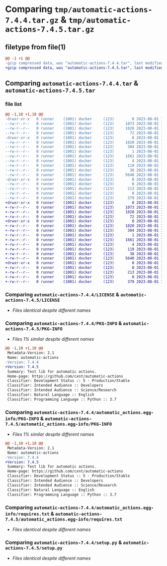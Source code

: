 # Comparing `tmp/automatic-actions-7.4.4.tar.gz` & `tmp/automatic-actions-7.4.5.tar.gz`

## filetype from file(1)

```diff
@@ -1 +1 @@
-gzip compressed data, was "automatic-actions-7.4.4.tar", last modified: Tue Aug  1 12:39:57 2023, max compression
+gzip compressed data, was "automatic-actions-7.4.5.tar", last modified: Tue Aug  1 12:58:20 2023, max compression
```

## Comparing `automatic-actions-7.4.4.tar` & `automatic-actions-7.4.5.tar`

### file list

```diff
@@ -1,18 +1,18 @@
-drwxr-xr-x   0 runner    (1001) docker     (123)        0 2023-08-01 12:39:57.253348 automatic-actions-7.4.4/
--rw-r--r--   0 runner    (1001) docker     (123)     1073 2023-08-01 12:39:41.000000 automatic-actions-7.4.4/LICENSE
--rw-r--r--   0 runner    (1001) docker     (123)     1020 2023-08-01 12:39:57.253348 automatic-actions-7.4.4/PKG-INFO
--rw-r--r--   0 runner    (1001) docker     (123)       72 2023-08-01 12:39:41.000000 automatic-actions-7.4.4/README.md
-drwxr-xr-x   0 runner    (1001) docker     (123)        0 2023-08-01 12:39:57.253348 automatic-actions-7.4.4/automatic_actions.egg-info/
--rw-r--r--   0 runner    (1001) docker     (123)     1020 2023-08-01 12:39:57.000000 automatic-actions-7.4.4/automatic_actions.egg-info/PKG-INFO
--rw-r--r--   0 runner    (1001) docker     (123)      304 2023-08-01 12:39:57.000000 automatic-actions-7.4.4/automatic_actions.egg-info/SOURCES.txt
--rw-r--r--   0 runner    (1001) docker     (123)        1 2023-08-01 12:39:57.000000 automatic-actions-7.4.4/automatic_actions.egg-info/dependency_links.txt
--rw-r--r--   0 runner    (1001) docker     (123)     1661 2023-08-01 12:39:57.000000 automatic-actions-7.4.4/automatic_actions.egg-info/requires.txt
--rw-r--r--   0 runner    (1001) docker     (123)        4 2023-08-01 12:39:57.000000 automatic-actions-7.4.4/automatic_actions.egg-info/top_level.txt
--rw-r--r--   0 runner    (1001) docker     (123)      119 2023-08-01 12:39:41.000000 automatic-actions-7.4.4/pyproject.toml
--rw-r--r--   0 runner    (1001) docker     (123)       38 2023-08-01 12:39:57.253348 automatic-actions-7.4.4/setup.cfg
--rw-r--r--   0 runner    (1001) docker     (123)     5648 2023-08-01 12:39:41.000000 automatic-actions-7.4.4/setup.py
-drwxr-xr-x   0 runner    (1001) docker     (123)        0 2023-08-01 12:39:57.253348 automatic-actions-7.4.4/src/
--rw-r--r--   0 runner    (1001) docker     (123)        0 2023-08-01 12:39:41.000000 automatic-actions-7.4.4/src/__init__.py
--rw-r--r--   0 runner    (1001) docker     (123)      213 2023-08-01 12:39:41.000000 automatic-actions-7.4.4/src/main.py
--rw-r--r--   0 runner    (1001) docker     (123)        0 2023-08-01 12:39:41.000000 automatic-actions-7.4.4/src/packages.py
--rw-r--r--   0 runner    (1001) docker     (123)      379 2023-08-01 12:39:41.000000 automatic-actions-7.4.4/src/version.py
+drwxr-xr-x   0 runner    (1001) docker     (123)        0 2023-08-01 12:58:20.931711 automatic-actions-7.4.5/
+-rw-r--r--   0 runner    (1001) docker     (123)     1073 2023-08-01 12:58:06.000000 automatic-actions-7.4.5/LICENSE
+-rw-r--r--   0 runner    (1001) docker     (123)     1020 2023-08-01 12:58:20.931711 automatic-actions-7.4.5/PKG-INFO
+-rw-r--r--   0 runner    (1001) docker     (123)       72 2023-08-01 12:58:06.000000 automatic-actions-7.4.5/README.md
+drwxr-xr-x   0 runner    (1001) docker     (123)        0 2023-08-01 12:58:20.931711 automatic-actions-7.4.5/automatic_actions.egg-info/
+-rw-r--r--   0 runner    (1001) docker     (123)     1020 2023-08-01 12:58:20.000000 automatic-actions-7.4.5/automatic_actions.egg-info/PKG-INFO
+-rw-r--r--   0 runner    (1001) docker     (123)      304 2023-08-01 12:58:20.000000 automatic-actions-7.4.5/automatic_actions.egg-info/SOURCES.txt
+-rw-r--r--   0 runner    (1001) docker     (123)        1 2023-08-01 12:58:20.000000 automatic-actions-7.4.5/automatic_actions.egg-info/dependency_links.txt
+-rw-r--r--   0 runner    (1001) docker     (123)     1661 2023-08-01 12:58:20.000000 automatic-actions-7.4.5/automatic_actions.egg-info/requires.txt
+-rw-r--r--   0 runner    (1001) docker     (123)        4 2023-08-01 12:58:20.000000 automatic-actions-7.4.5/automatic_actions.egg-info/top_level.txt
+-rw-r--r--   0 runner    (1001) docker     (123)      119 2023-08-01 12:58:06.000000 automatic-actions-7.4.5/pyproject.toml
+-rw-r--r--   0 runner    (1001) docker     (123)       38 2023-08-01 12:58:20.931711 automatic-actions-7.4.5/setup.cfg
+-rw-r--r--   0 runner    (1001) docker     (123)     5648 2023-08-01 12:58:06.000000 automatic-actions-7.4.5/setup.py
+drwxr-xr-x   0 runner    (1001) docker     (123)        0 2023-08-01 12:58:20.931711 automatic-actions-7.4.5/src/
+-rw-r--r--   0 runner    (1001) docker     (123)        0 2023-08-01 12:58:06.000000 automatic-actions-7.4.5/src/__init__.py
+-rw-r--r--   0 runner    (1001) docker     (123)      213 2023-08-01 12:58:06.000000 automatic-actions-7.4.5/src/main.py
+-rw-r--r--   0 runner    (1001) docker     (123)        0 2023-08-01 12:58:06.000000 automatic-actions-7.4.5/src/packages.py
+-rw-r--r--   0 runner    (1001) docker     (123)      379 2023-08-01 12:58:06.000000 automatic-actions-7.4.5/src/version.py
```

### Comparing `automatic-actions-7.4.4/LICENSE` & `automatic-actions-7.4.5/LICENSE`

 * *Files identical despite different names*

### Comparing `automatic-actions-7.4.4/PKG-INFO` & `automatic-actions-7.4.5/PKG-INFO`

 * *Files 1% similar despite different names*

```diff
@@ -1,10 +1,10 @@
 Metadata-Version: 2.1
 Name: automatic-actions
-Version: 7.4.4
+Version: 7.4.5
 Summary: Test lib for automatic actions.
 Home-page: https://github.com/cxnt/automatic-actions
 Classifier: Development Status :: 5 - Production/Stable
 Classifier: Intended Audience :: Developers
 Classifier: Intended Audience :: Science/Research
 Classifier: Natural Language :: English
 Classifier: Programming Language :: Python :: 3.7
```

### Comparing `automatic-actions-7.4.4/automatic_actions.egg-info/PKG-INFO` & `automatic-actions-7.4.5/automatic_actions.egg-info/PKG-INFO`

 * *Files 1% similar despite different names*

```diff
@@ -1,10 +1,10 @@
 Metadata-Version: 2.1
 Name: automatic-actions
-Version: 7.4.4
+Version: 7.4.5
 Summary: Test lib for automatic actions.
 Home-page: https://github.com/cxnt/automatic-actions
 Classifier: Development Status :: 5 - Production/Stable
 Classifier: Intended Audience :: Developers
 Classifier: Intended Audience :: Science/Research
 Classifier: Natural Language :: English
 Classifier: Programming Language :: Python :: 3.7
```

### Comparing `automatic-actions-7.4.4/automatic_actions.egg-info/requires.txt` & `automatic-actions-7.4.5/automatic_actions.egg-info/requires.txt`

 * *Files identical despite different names*

### Comparing `automatic-actions-7.4.4/setup.py` & `automatic-actions-7.4.5/setup.py`

 * *Files identical despite different names*

